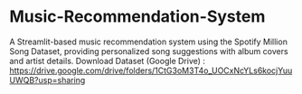 # Music-Recommendation-System
A Streamlit-based music  recommendation system using the Spotify Million Song Dataset, providing personalized song suggestions with album covers and artist details.
Download Dataset (Google Drive) : https://drive.google.com/drive/folders/1CtG3oM3T4o_UOCxNcYLs6kocjYuuUWQB?usp=sharing
